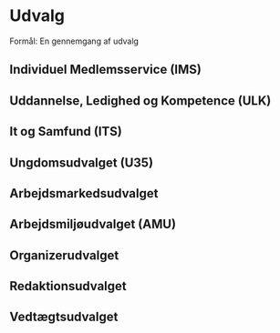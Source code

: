 # Udvalg

Formål: En gennemgang af udvalg

## Individuel Medlemsservice (IMS)

## Uddannelse, Ledighed og Kompetence (ULK)

## It og Samfund (ITS)

## Ungdomsudvalget (U35)

## Arbejdsmarkedsudvalget

## Arbejdsmiljøudvalget (AMU)

## Organizerudvalget

## Redaktionsudvalget

## Vedtægtsudvalget